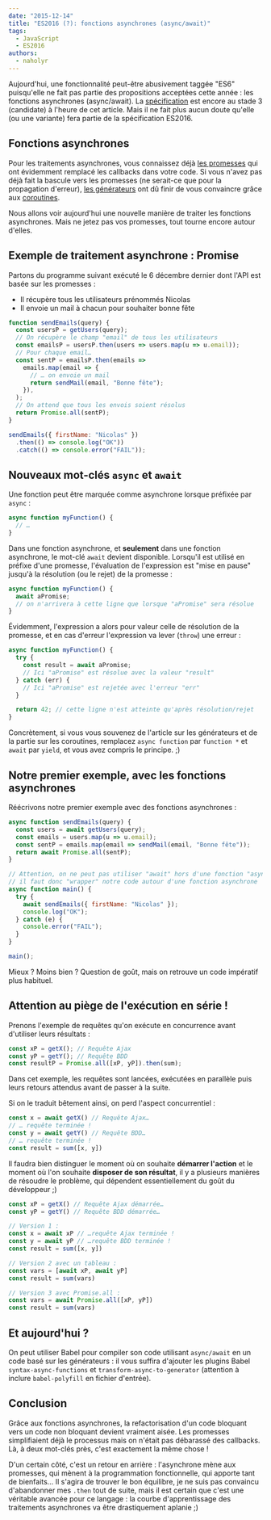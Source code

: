 ```yaml
---
date: "2015-12-14"
title: "ES2016 (?): fonctions asynchrones (async/await)"
tags:
  - JavaScript
  - ES2016
authors:
  - naholyr
---
```


Aujourd'hui, une fonctionnalité peut-être abusivement taggée "ES6" puisqu'elle
ne fait pas partie des propositions acceptées cette année : les fonctions
asynchrones (async/await). La
[spécification](https://tc39.github.io/ecmascript-asyncawait/) est encore au
stade 3 (candidate) à l'heure de cet article. Mais il ne fait plus aucun doute
qu'elle (ou une variante) fera partie de la spécification ES2016.

## Fonctions asynchrones

Pour les traitements asynchrones, vous connaissez déjà
[les promesses](/fr/articles/js/es2015/promises/) qui ont évidemment remplacé
les callbacks dans votre code. Si vous n'avez pas déjà fait la bascule vers les
promesses (ne serait-ce que pour la propagation d'erreur),
[les générateurs](/fr/articles/js/es2015/generators/) ont dû finir de vous
convaincre grâce aux
[coroutines](/fr/articles/js/es2015/generators/#use-case-co-routines).

Nous allons voir aujourd'hui une nouvelle manière de traiter les fonctions
asynchrones. Mais ne jetez pas vos promesses, tout tourne encore autour d'elles.

## Exemple de traitement asynchrone : Promise

Partons du programme suivant exécuté le 6 décembre dernier dont l'API est basée
sur les promesses :

- Il récupère tous les utilisateurs prénommés Nicolas
- Il envoie un mail à chacun pour souhaiter bonne fête

```js
function sendEmails(query) {
  const usersP = getUsers(query);
  // On récupère le champ "email" de tous les utilisateurs
  const emailsP = usersP.then(users => users.map(u => u.email));
  // Pour chaque email…
  const sentP = emailsP.then(emails =>
    emails.map(email => {
      // … on envoie un mail
      return sendMail(email, "Bonne fête");
    }),
  );
  // On attend que tous les envois soient résolus
  return Promise.all(sentP);
}

sendEmails({ firstName: "Nicolas" })
  .then(() => console.log("OK"))
  .catch(() => console.error("FAIL"));
```

## Nouveaux mot-clés `async` et `await`

Une fonction peut être marquée comme asynchrone lorsque préfixée par `async` :

```js
async function myFunction() {
  // …
}
```

Dans une fonction asynchrone, et **seulement** dans une fonction asynchrone, le
mot-clé `await` devient disponible. Lorsqu'il est utilisé en préfixe d'une
promesse, l'évaluation de l'expression est "mise en pause" jusqu'à la résolution
(ou le rejet) de la promesse :

```js
async function myFunction() {
  await aPromise;
  // on n'arrivera à cette ligne que lorsque "aPromise" sera résolue
}
```

Évidemment, l'expression a alors pour valeur celle de résolution de la promesse,
et en cas d'erreur l'expression va lever (`throw`) une erreur :

```js
async function myFunction() {
  try {
    const result = await aPromise;
    // Ici "aPromise" est résolue avec la valeur "result"
  } catch (err) {
    // Ici "aPromise" est rejetée avec l'erreur "err"
  }

  return 42; // cette ligne n'est atteinte qu'après résolution/rejet
}
```

Concrètement, si vous vous souvenez de l'article sur les générateurs et de la
partie sur les coroutines, remplacez `async function` par `function *` et
`await` par `yield`, et vous avez compris le principe. ;)

## Notre premier exemple, avec les fonctions asynchrones

Réécrivons notre premier exemple avec des fonctions asynchrones :

```js
async function sendEmails(query) {
  const users = await getUsers(query);
  const emails = users.map(u => u.email);
  const sentP = emails.map(email => sendMail(email, "Bonne fête"));
  return await Promise.all(sentP);
}

// Attention, on ne peut pas utiliser "await" hors d'une fonction "async"
// il faut donc "wrapper" notre code autour d'une fonction asynchrone
async function main() {
  try {
    await sendEmails({ firstName: "Nicolas" });
    console.log("OK");
  } catch (e) {
    console.error("FAIL");
  }
}

main();
```

Mieux ? Moins bien ? Question de goût, mais on retrouve un code impératif plus
habituel.

## Attention au piège de l'exécution en série !

Prenons l'exemple de requêtes qu'on exécute en concurrence avant d'utiliser
leurs résultats :

```js
const xP = getX(); // Requête Ajax
const yP = getY(); // Requête BDD
const resultP = Promise.all([xP, yP]).then(sum);
```

Dans cet exemple, les requêtes sont lancées, exécutées en parallèle puis leurs
retours attendus avant de passer à la suite.

Si on le traduit bêtement ainsi, on perd l'aspect concurrentiel :

```js
const x = await getX() // Requête Ajax…
// … requête terminée !
const y = await getY() // Requête BDD…
// … requête terminée !
const result = sum([x, y])
```

Il faudra bien distinguer le moment où on souhaite **démarrer l'action** et le
moment où l'on souhaite **disposer de son résultat**, il y a plusieurs manières
de résoudre le problème, qui dépendent essentiellement du goût du développeur ;)

```js
const xP = getX() // Requête Ajax démarrée…
const yP = getY() // Requête BDD démarrée…

// Version 1 :
const x = await xP // …requête Ajax terminée !
const y = await yP // …requête BDD terminée !
const result = sum([x, y])

// Version 2 avec un tableau :
const vars = [await xP, await yP]
const result = sum(vars)

// Version 3 avec Promise.all :
const vars = await Promise.all([xP, yP])
const result = sum(vars)
```

## Et aujourd'hui ?

On peut utiliser Babel pour compiler son code utilisant `async/await` en un code
basé sur les générateurs : il vous suffira d'ajouter les plugins Babel
`syntax-async-functions` et `transform-async-to-generator` (attention à inclure
`babel-polyfill` en fichier d'entrée).

## Conclusion

Grâce aux fonctions asynchrones, la refactorisation d'un code bloquant vers un
code non bloquant devient vraiment aisée. Les promesses simplifiaient déjà le
processus mais on n'était pas débarassé des callbacks. Là, à deux mot-clés près,
c'est exactement la même chose !

D'un certain côté, c'est un retour en arrière : l'asynchrone mène aux promesses,
qui mènent à la programmation fonctionnelle, qui apporte tant de bienfaits… Il
s'agira de trouver le bon équilibre, je ne suis pas convaincu d'abandonner mes
`.then` tout de suite, mais il est certain que c'est une véritable avancée pour
ce langage : la courbe d'apprentissage des traitements asynchrones va être
drastiquement aplanie ;)
